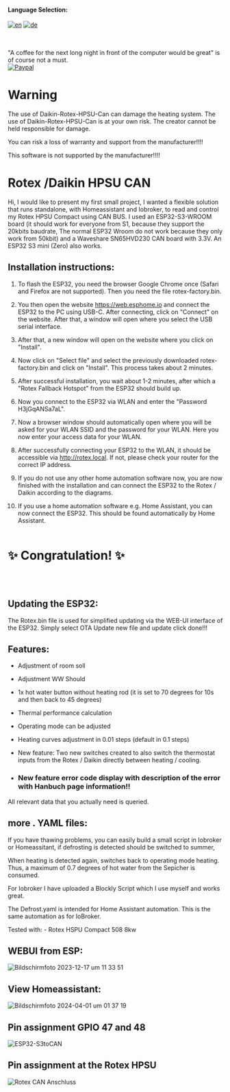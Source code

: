 #### Language Selection:
[![en](https://img.shields.io/badge/lang-en-red.svg)](README.en.md) 
[![de](https://img.shields.io/badge/lang-de-blue.svg)](README.md)

<br><br>
"A coffee for the next long night in front of the computer would be great" is of course not a must.
<br>[![Paypal](https://user-images.githubusercontent.com/41958506/212499642-b2fd097a-0938-4bfc-b37b-74df64592c58.png)](https://www.paypal.com/donate/?hosted_button_id=H94LZRQW9PFQ4)

# Warning
The use of Daikin-Rotex-HPSU-Can can damage the heating system. The use of Daikin-Rotex-HPSU-Can is at your own risk. The creator cannot be held responsible for damage.

You can risk a loss of warranty and support from the manufacturer!!!!

This software is not supported by the manufacturer!!!!

# Rotex /Daikin HPSU CAN



Hi, I would like to present my first small project, I wanted a flexible solution that runs standalone, with Homeassistant and Iobroker, to read and control my Rotex HPSU Compact using CAN BUS.
I used an ESP32-S3-WROOM board (it should work for everyone from S1, because they support the 20kbits baudrate,
The normal ESP32 Wroom do not work because they only work from 50kbit) and a Waveshare SN65HVD230 CAN board with 3.3V.
An ESP32 S3 mini (Zero) also works.

## Installation instructions:

1. To flash the ESP32, you need the browser Google Chrome once (Safari and Firefox are not supported). Then you need the file rotex-factory.bin.

2. You then open the website https://web.esphome.io and connect the ESP32 to the PC using USB-C. After connecting, click on "Connect" on the website. After that, a window will open where you select the USB serial interface.

3. After that, a new window will open on the website where you click on "Install".

4. Now click on "Select file" and select the previously downloaded rotex-factory.bin and click on "Install". This process takes about 2 minutes.

5. After successful installation, you wait about 1-2 minutes, after which a "Rotex Fallback Hotspot" from the ESP32 should build up.

6. Now you connect to the ESP32 via WLAN and enter the "Password H3jGqANSa7aL".

7. Now a browser window should automatically open where you will be asked for your WLAN SSID and the password for your WLAN. Here you now enter your access data for your WLAN.

8. After successfully connecting your ESP32 to the WLAN, it should be accessible via http://rotex.local. If not, please check your router for the correct IP address.

9. If you do not use any other home automation software now, you are now finished with the installation and can connect the ESP32 to the Rotex / Daikin according to the diagrams.

10. If you use a home automation software e.g. Home Assistant, you can now connect the ESP32. This should be found automatically by Home Assistant.
<br><br>
# :sparkles: Congratulation! :sparkles:


<br><br>
## Updating the ESP32:

The Rotex.bin file is used for simplified updating via the WEB-UI interface of the ESP32. Simply select OTA Update new file and update click done!!!

## Features:

- Adjustment of room soll

- Adjustment WW Should

- 1x hot water button without heating rod (it is set to 70 degrees for 10s and then back to 45 degrees)

- Thermal performance calculation

- Operating mode can be adjusted

- Heating curves adjustment in 0.01 steps (default in 0.1 steps)

- New feature: Two new switches created to also switch the thermostat inputs from the Rotex / Daikin directly between heating / cooling.

- ### New feature error code display with description of the error with Hanbuch page information!!

All relevant data that you actually need is queried.
<br>  
## more . YAML files:

If you have thawing problems, you can easily build a small script in Iobroker or Homeassitant, if defrosting is detected should be switched to summer,

When heating is detected again, switches back to operating mode heating. Thus, a maximum of 0.7 degrees of hot water from the Sepicher is consumed.

For Iobroker I have uploaded a Blockly Script which I use myself and works great.<br>

The Defrost.yaml is intended for Home Assistant automation. This is the same automation as for IoBroker.

Tested with: - Rotex HSPU Compact 508 8kw
## WEBUI from ESP:
![Bildschirmfoto 2023-12-17 um 11 33 51](https://github.com/Trunks1982/Daikin-Rotex-HPSU-CAN/assets/62701386/524a204e-801a-4fe7-aacb-ac2e731a99b7)


## View Homeassistant:
![Bildschirmfoto 2024-04-01 um 01 37 19](https://github.com/Trunks1982/Daikin-Rotex-HPSU-CAN/assets/62701386/d9c1d703-ac4a-4466-97e3-dbd6478cbed1)


## Pin assignment GPIO 47 and 48

![ESP32-S3toCAN](https://github.com/Trunks1982/Daikin-Rotex-HPSU-CAN/assets/62701386/40b1881a-b7f5-40b5-a2d7-678ee19299d2)

## Pin assignment at the Rotex HPSU

![Rotex CAN Anschluss](https://github.com/Trunks1982/Daikin-Rotex-HPSU-CAN/assets/62701386/05c36ae7-ddc9-4a1e-8a73-4559c765f132)








